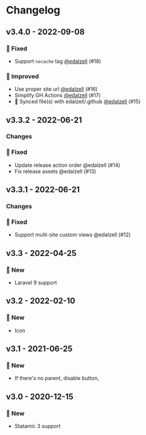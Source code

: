 # Changelog

## v3.4.0 - 2022-09-08

### 🐛 Fixed

- Support `nocache` tag [@edalzell](https://github.com/edalzell) (#18)

### 🔧 Improved

- Use proper site url [@edalzell](https://github.com/edalzell) (#16)
- Simplify GH Actions [@edalzell](https://github.com/edalzell) (#17)
- 🔄 Synced file(s) with edalzell/.github [@edalzell](https://github.com/edalzell) (#15)

## v3.3.2 - 2022-06-21

### Changes

### 🐛 Fixed

- Update release action order @edalzell (#14)
- Fix release assets @edalzell (#13)

## v3.3.1 - 2022-06-21

### Changes

### 🐛 Fixed

- Support multi-site custom views @edalzell (#12)

## v3.3 - 2022-04-25

### 🚀 New

- Laravel 9 support

## v3.2 - 2022-02-10

### 🚀 New

- Icon

## v3.1 - 2021-06-25

### 🚀 New

- If there's no parent, disable button,

## v3.0 - 2020-12-15

### 🚀 New

- Statamic 3 support
